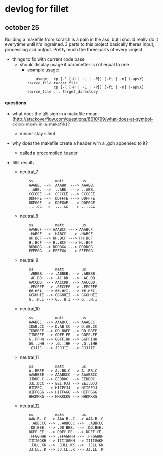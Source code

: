 # devlog for fillet 

## october 25

Building a makefile from scratch is a pain in the ass, but i should really do it everytime until it's ingrained.
3 parts to this project basically theres input, processing and output. Pretty much the three parts of every project.

* things to fix with current code base
	* should display usage if parametter is not equal to one
		* example usage: 
			```
				usage: 	cp [-R [-H | -L | -P]] [-fi | -n] [-apvX] source_file target_file
       					cp [-R [-H | -L | -P]] [-fi | -n] [-apvX] source_file ... target_directory
       		```


#### questions 

* what does the [@ sign in a makefile mean}(http://stackoverflow.com/questions/8610799/what-does-at-symbol-colon-mean-in-a-makefile)?
	* means stay silent

* why does the makefile create a header with a .gch appended to it?
	* called a [precompiled header](https://en.wikipedia.org/wiki/Precompiled_header)

* fillit results
	* neutral_7
		```
			ss			matt 		us
			AAABB. -->	AAABB. --->	AAABB.
			..ABB. -->	..ABB. ---> ..ABB.
			CCCCEE -->	CCCCEE ---> CCCCEE
			DDFFFE -->	DDFFFE ---> DDFFFE
			DDFGGE -->	DDFGGE ---> DDFGGE
			....GG -->	....GG ---> ....GG
		```
	* neutral_8
		```
			ss			matt 		us
			AAABCF --> AAABCF ---> AAABCF
			.HABCF --> .HABCF ---> .HABCF
			HH.BCF --> HH.BCF ---> HH.BCF
			H..BCF --> H..BCF ---> H..BCF
			DDDDGG --> DDDDGG ---> DDDDGG
			EEEEGG --> EEEEGG ---> EEEEGG
		```
	* neutral_9
		```
			ss			matt 		us
			.ABBBB. --> .ABBBB. --> .ABBBB.
			.AC.DD. --> .AC.DD. --> .AC.DD.
			AACCDD. --> AACCDD. --> AACCDD.
			.EECFFF --> .EECFFF --> .EECFFF
			EE.HFI. --> EE.HFI. --> EE.HFI.
			GGGHHII --> GGGHHII --> GGGHHII
			G...H.I --> G...H.I --> G...H.I
		```
	* neutral_10
		```
			ss			matt 		us
			AAABCC. --> AAABCC. --> AAABCC.
			IDAB.CC --> D.AB.CC --> D.AB.CC
			IDDBBEE --> DD.BBEE --> DD.BBEE
			IIDFFEE --> GDFF.EE --> GDFF.EE
			G..FFHH --> GGFFIHH --> GGFFIHH
			GG...HH --> .G..IHH --> .G..IHH
			.GJJJJ. --> JJJJII. --> JJJJII.
		```
	* neutral_11
		```
			ss			matt 		us
			A..BBEE --> A..BB.C --> A..BB.C
			AAABBEE --> AAABBCC --> AAABBCC
			JJDDD.C --> EEDDDC. --> EEDDDC.
			JJI.DCC --> EEI.DJJ --> EEI.DJJ
			HIIFFC. --> HIIFFJJ --> HIIFFJJ
			HIFFGGG --> HIFFGGG --> HIFFGGG
			HHKKKKG --> HHKKKKG --> HHKKKKG
		```
	* neutral_12
		```
			ss			matt 		us
			AAA.B..C --> AAA.B..C --> AAA.B..C
			..ABBCCC --> ..ABBCCC --> ..ABBCCC
			.DD.BEE. --> .DD.BEE. --> .DD.BEE.
			DDFF.EE. --> DDFF.EE. --> DDFF.EE.
			.FFGGHHH --> .FFGGHHH --> .FFGGHHH
			IIIIGGKH --> IIIIGGKH --> IIIIGGKH
			.JJLL.KK --> .JJLL.KK --> .JJLL.KK
			JJ.LL..K --> JJ.LL..K --> JJ.LL..K
		```
